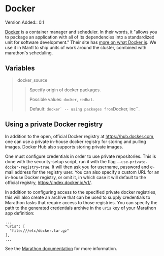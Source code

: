 Docker
======

Version Added:: 0.1

[Docker](https://www.docker.com/) is a container manager and scheduler.
In their words, it "allows you to package an application with all of its
dependencies into a standardized unit for software development." Their
site has [more on what Docker is](https://www.docker.com/what-docker).
We use it in Mantl to ship units of work around the cluster, combined
with marathon's scheduling.

Variables
---------

> docker\_source
>
> > Specify origin of docker packages.
> >
> > Possible values: `docker`, `redhat`.
> >
> > Default: `` docker` -- using packages from ``Docker, inc\`\`.

Using a private Docker registry
-------------------------------

In addition to the open, official Docker registry at
<https://hub.docker.com>, one can use a private in-house docker registry
for storing and pulling images. Docker Hub also supports storing private
images.

One must configure credentials in order to use private repositories.
This is done with the security-setup script, run it with the flag
`--use-private-docker-registry=true`. It will then ask you for username,
password and e-mail address for the registry user. You can also specify
a custom URL for an in-house Docker registry, or omit it, in which case
it will default to the official registry, <https://index.docker.io/v1/>.

In addition to configuring access to the specified private docker
registries, this will also create an archive that can be used to supply
credentials to Marathon tasks that require access to those registries.
You can specify the path to the generated credentials archive in the
`uris` key of your Marathon app definition:

``` {.sourceCode .json}
...
"uris": [
  "file:///etc/docker.tar.gz"
],
...
```

See the [Marathon
documentation](https://mesosphere.github.io/marathon/docs/native-docker-private-registry.html)
for more information.
